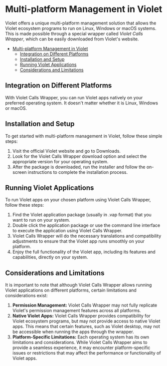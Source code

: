 # Multi-platform Management in Violet

Violet offers a unique multi-platform management solution that allows the Violet
ecosystem programs to run on Linux, Windows or macOS systems. This is made possible
through a special wrapper called *Violet Calls Wrapper*, which can be easily downloaded
from Violet's website.

- [Multi-platform Management in Violet](#multi-platform-management-in-violet)
  - [Integration on Different Platforms](#integration-on-different-platforms)
  - [Installation and Setup](#installation-and-setup)
  - [Running Violet Applications](#running-violet-applications)
  - [Considerations and Limitations](#considerations-and-limitations)

## Integration on Different Platforms

With Violet Calls Wrapper, you can run Violet apps natively on your preferred operating system. It doesn't matter whether it is Linux, Windows or macOS.

## Installation and Setup

To get started with multi-platform management in Violet, follow these simple steps:

1. Visit the official Violet website and go to Downloads.
2. Look for the Violet Calls Wrapper download option and select the appropriate version for your operating system.
3. After the package is downloaded, run the installer and follow the on-screen instructions to complete the installation process.

## Running Violet Applications

To run Violet apps on your chosen platform using Violet Calls Wrapper, follow these steps:

1. Find the Violet application package (usually in .vap format) that you want to run on your system.
2. Double click the application package or use the command line interface to execute the application using Violet Calls Wrapper.
3. Violet Calls Wrapper will do the necessary translations and compatibility adjustments to ensure that the Violet app runs smoothly on your platform.
4. Enjoy the full functionality of the Violet app, including its features and capabilities, directly on your system.

## Considerations and Limitations

It is important to note that although Violet Calls Wrapper allows running Violet
applications on different platforms, certain limitations and considerations exist:

1. **Permission Management:** Violet Calls Wrapper may not fully replicate Violet's permission management features across all platforms.
2. **Native Violet Apps:** Violet Calls Wrapper provides compatibility for Violet ecosystem programs, but may not provide access to native Violet apps. This means that certain features, such as Violet desktop, may not be accessible when running the apps through the wrapper.
3. **Platform-Specific Limitations:** Each operating system has its own limitations and considerations. While Violet Calls Wrapper aims to provide a seamless experience, it may encounter platform-specific issues or restrictions that may affect the performance or functionality of Violet apps.
